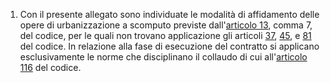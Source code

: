 1. Con il presente allegato sono individuate le modalità di affidamento delle opere di urbanizzazione a scomputo previste dall'[articolo 13](/articolo-13/1), comma 7, del codice, per le quali non trovano applicazione gli articoli [37](/articolo-37/1), [45](/articolo-45/2), e [81](/articolo-81/1) del codice. In relazione alla fase di esecuzione del contratto si applicano esclusivamente le norme che disciplinano il collaudo di cui all'[articolo 116](/articolo-116/2) del codice.